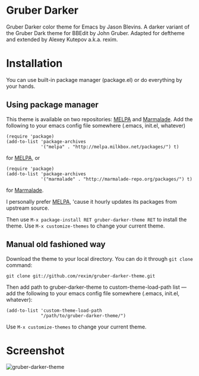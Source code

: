 # Gruber Darker

Gruber Darker color theme for Emacs by Jason Blevins. A darker variant
of the Gruber Dark theme for BBEdit by John Gruber. Adapted for
deftheme and extended by Alexey Kutepov a.k.a. rexim.

# Installation

You can use built-in package manager (package.el) or do everything by
your hands.

## Using package manager

This theme is available on two repositories:
[MELPA](http://melpa.milkbox.net/) and
[Marmalade](http://marmalade-repo.org/). Add the following to your
emacs config file somewhere (.emacs, init.el, whatever)

```
(require 'package)
(add-to-list 'package-archives
             '("melpa" . "http://melpa.milkbox.net/packages/") t)
```

for [MELPA](http://melpa.milkbox.net/), or

```
(require 'package)
(add-to-list 'package-archives
             '("marmalade" . "http://marmalade-repo.org/packages/") t)
```

for [Marmalade](Http://marmalade-repo.org/).

I personally prefer [MELPA](http://melpa.milkbox.net/), 'cause it
hourly updates its packages from upstream source.

Then use `M-x package-install RET gruber-darker-theme RET` to install
the theme. Use `M-x customize-themes` to change your current theme.

## Manual old fashioned way

Download the theme to your local directory. You can do it through `git
clone` command:

```
git clone git://github.com/rexim/gruber-darker-theme.git
```

Then add path to gruber-darker-theme to custom-theme-load-path list —
add the following to your emacs config file somewhere (.emacs,
init.el, whatever):

```
(add-to-list 'custom-theme-load-path
             "/path/to/gruber-darker-theme/")
```

Use `M-x customize-themes` to change your current theme.

# Screenshot

![gruber-darker-theme](http://i.imgur.com/8dY71hX.png)

